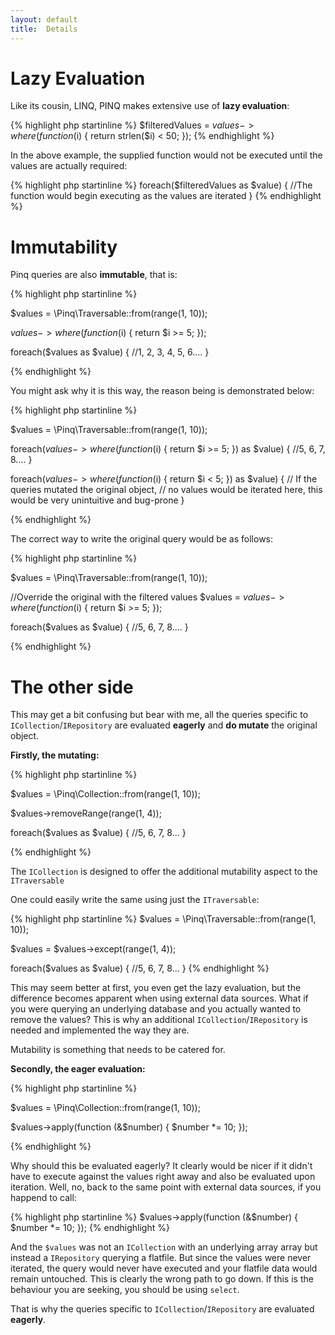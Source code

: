 ```yaml
---
layout: default
title:  Details
---
```


Lazy Evaluation 
==============

Like its cousin, LINQ, PINQ makes extensive use of **lazy evaluation**:

{% highlight php startinline %}
$filteredValues = $values->where(function ($i) { return strlen($i) < 50; });
{% endhighlight %}

In the above example, the supplied function would not be executed until the values are actually
required:

{% highlight php startinline %}
foreach($filteredValues as $value) {
    //The function would begin executing as the values are iterated
}
{% endhighlight %}

Immutability
============

Pinq queries are also **immutable**, that is:

{% highlight php startinline %}

$values = \Pinq\Traversable::from(range(1, 10));

$values->where(function ($i) { return $i >= 5; });

foreach($values as $value) {
    //1, 2, 3, 4, 5, 6....
}

{% endhighlight %}

You might ask why it is this way, the reason being is demonstrated below:

{% highlight php startinline %}

$values = \Pinq\Traversable::from(range(1, 10));


foreach($values->where(function ($i) { return $i >= 5; }) as $value) {
    //5, 6, 7, 8....
}

foreach($values->where(function ($i) { return $i < 5; }) as $value) {
    // If the queries mutated the original object,
    // no values would be iterated here, this would be very unintuitive and bug-prone
}

{% endhighlight %}

The correct way to write the original query would be as follows:

{% highlight php startinline %}

$values = \Pinq\Traversable::from(range(1, 10));

//Override the original with the filtered values
$values = $values->where(function ($i) { return $i >= 5; });

foreach($values as $value) {
    //5, 6, 7, 8....
}

{% endhighlight %}

The other side
==============

This may get a bit confusing but bear with me, all the queries specific to 
`ICollection`/`IRepository` are evaluated **eagerly** and **do mutate** the original object. 

**Firstly, the mutating:**

{% highlight php startinline %}

$values = \Pinq\Collection::from(range(1, 10));

$values->removeRange(range(1, 4));

foreach($values as $value) {
    //5, 6, 7, 8...
}

{% endhighlight %}

The `ICollection` is designed to offer the additional mutability aspect to the `ITraversable`

One could easily write the same using just the `ITraversable`:

{% highlight php startinline %}
$values = \Pinq\Traversable::from(range(1, 10));

$values = $values->except(range(1, 4));

foreach($values as $value) {
    //5, 6, 7, 8...
}
{% endhighlight %}

This may seem better at first, you even get the lazy evaluation,
but the difference becomes apparent when using external data sources.
What if you were querying an underlying database and you actually wanted
to remove the values? This is why an additional `ICollection`/`IRepository` 
is needed and implemented the way they are.

Mutability is something that needs to be catered for. 

**Secondly, the eager evaluation:**

{% highlight php startinline %}

$values = \Pinq\Collection::from(range(1, 10));

$values->apply(function (&$number) { $number *= 10; });

{% endhighlight %}

Why should this be evaluated eagerly? It clearly would be nicer if it didn't 
have to execute against the values right away and also be evaluated upon iteration.
Well, no, back to the same point with external data sources, if you happend to call:

{% highlight php startinline %}
$values->apply(function (&$number) { $number *= 10; });
{% endhighlight %}

And the `$values` was not an `ICollection` with an underlying array array but instead 
a `IRepository` querying a flatfile. But since the values were never iterated, the query
 would never have executed and your flatfile data would remain untouched. This is clearly 
the wrong path to go down. If this is the behaviour you are seeking, you should be using `select`. 

That is why the queries specific to `ICollection`/`IRepository` are evaluated **eagerly**.

